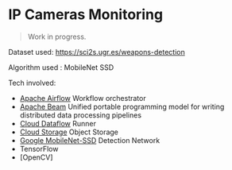 # IP Cameras Monitoring

> Work in progress.

Dataset used:
https://sci2s.ugr.es/weapons-detection

Algorithm used : MobileNet SSD

Tech involved:

* [Apache Airflow](https://airflow.apache.org/) Workflow orchestrator
* [Apache Beam](https://beam.apache.org/) Unified portable programming model for writing distributed data processing pipelines
* [Cloud Dataflow](https://cloud.google.com/dataflow/) Runner
* [Cloud Storage](https://cloud.google.com/storage/) Object Storage
* [Google MobileNet-SSD](https://github.com/chuanqi305/MobileNet-SSD) Detection Network
* TensorFlow
* [OpenCV]

